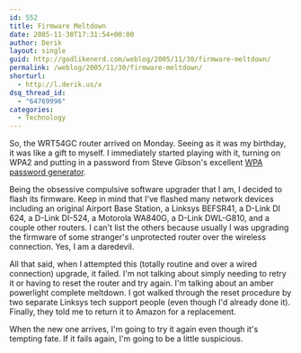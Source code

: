 ```yaml
---
id: 552
title: Firmware Meltdown
date: 2005-11-30T17:31:54+00:00
author: Derik
layout: single
guid: http://godlikenerd.com/weblog/2005/11/30/firmware-meltdown/
permalink: /weblog/2005/11/30/firmware-meltdown/
shorturl:
  - http://l.derik.us/x
dsq_thread_id:
  - "64769996"
categories:
  - Technology
---
```

So, the WRT54GC router arrived on Monday. Seeing as it was my birthday, it was like a gift to myself. I immediately started playing with it, turning on WPA2 and putting in a password from Steve Gibson's excellent [WPA password generator](https://grc.com/pass).

Being the obsessive compulsive software upgrader that I am, I decided to flash its firmware. Keep in mind that I've flashed many network devices including an original Airport Base Station, a Linksys BEFSR41, a D-Link DI 624, a D-Link DI-524, a Motorola WA840G, a D-Link DWL-G810, and a couple other routers. I can't list the others because usually I was upgrading the firmware of some stranger's unprotected router over the wireless connection. Yes, I am a daredevil.

All that said, when I attempted this (totally routine and over a wired connection) upgrade, it failed. I'm not talking about simply needing to retry it or having to reset the router and try again. I'm talking about an amber powerlight complete meltdown. I got walked through the reset procedure by two separate Linksys tech support people (even though I'd already done it). Finally, they told me to return it to Amazon for a replacement.

When the new one arrives, I'm going to try it again even though it's tempting fate. If it fails again, I'm going to be a little suspicious.